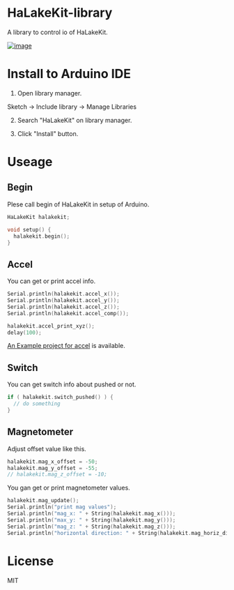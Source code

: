 # HaLakeKit-library
A library to control io of HaLakeKit.

[![image](https://robip.halake.com/images/halake-board-description.png)](https://robip.halake.com/halake-board.html)

# Install to Arduino IDE

1. Open library manager.

  Sketch -> Include library -> Manage Libraries

2. Search "HaLakeKit" on library manager.

3. Click "Install" button.

# Useage

## Begin

Plese call begin of HaLakeKit in setup of Arduino.

```c
HaLakeKit halakekit;

void setup() {
  halakekit.begin();
}
```


## Accel

You can get or print accel info.

```c
Serial.println(halakekit.accel_x());
Serial.println(halakekit.accel_y());
Serial.println(halakekit.accel_z());
Serial.println(halakekit.accel_comp());

halakekit.accel_print_xyz();
delay(100);
```

[An Example project for accel](examples/PrintAccelerator/PrintAccelerator.ino) is available.

## Switch

You can get switch info about pushed or not.

```c
if ( halakekit.switch_pushed() ) {
  // do something
}
```

## Magnetometer

Adjust offset value like this.
```c
halakekit.mag_x_offset = -50;
halakekit.mag_y_offset = -55;
// halakekit.mag_z_offset = -10;
```

You gan get or print magnetometer values.
```c
halakekit.mag_update();
Serial.println("print mag values");
Serial.println("mag_x: " + String(halakekit.mag_x()));
Serial.println("max_y: " + String(halakekit.mag_y()));
Serial.println("mag_z: " + String(halakekit.mag_z()));
Serial.println("horizontal direction: " + String(halakekit.mag_horiz_direction()));
```

# License

MIT
